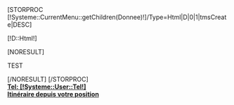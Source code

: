 <section id="promotetop">
	<div class="container">
		<div class="row-fluid">
			<div class="customhtml leo-customhtml-ptop  ">
				<div class="block_content clearfix">
					<div class="container-fluid">
                                            <div class="banner-welcome-wrap row-fluid clearfix">
                                                    <div class="banner-welcome span6">
                                                        [STORPROC [!Systeme::CurrentMenu::getChildren(Donnee)!]/Type=Html|D|0|1|tmsCreate|DESC]
                                                            <p>[!D::Html!]</p>
                                                            [NORESULT]
                                                                <p>TEST</p>
                                                            [/NORESULT]
                                                        [/STORPROC]
                                                    </div>
                                                    <div class="tel-adresse span3">
                                                        <a href="tel:[!Systeme::User::Tel!]" class="btn btn-success btn-large btn-block pull-right"><b>Tel: [!Systeme::User::Tel!]</b></a>
                                                    </div>
                                                    <div class="tel-adresse span3">
                                                        <a title="itinéraire" onclick="javascript:itineraire('[!Systeme::User::Adresse!] [!Systeme::User::CodPos!] [!Systeme::User::Ville!]');" href="#" class="btn btn-warning pull-right btn-block btn-large"><b>Itinéraire depuis votre position</b></a>
                                                    </div>
                                            </div>
                                        </div>
				</div>
			</div>
		</div>
	</div>
</section>
 <script type="text/javascript">
function itineraire(adresse){
    if (navigator.geolocation)
    {
        navigator.geolocation.getCurrentPosition( function (position) {
            destination = adresse;
            googleDirectionsURL = "http://maps.google.com/?saddr=" + position.coords.latitude + "," + position.coords.longitude + "&daddr="+destination;
            document.location.href = googleDirectionsURL;
        },
        function (error)
        {
            switch(error.code)
            {
                case error.TIMEOUT:
                    alert ('Délai d\'attente dépassé.');
                    break;
                case error.POSITION_UNAVAILABLE:
                    alert ('Impossible de déterminer votre position');
                    break;
                case error.PERMISSION_DENIED:
                    alert ('Authorisation requise');
                    break;
                case error.UNKNOWN_ERROR:
                    alert ('Erreur inconnue');
                    break;
            }
        }
        );
    }
    else
        alert("Votre navigateur ne gère pas la géolocalisation.");
}
</script>